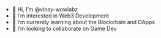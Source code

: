 - 👋 Hi, I’m @vinay-wowlabz
- 👀 I’m interested in Web3 Development
- 🌱 I’m currently learning about the Blockchain and DApps
- 💞️ I’m looking to collaborate on Game Dev

<!---
vinay-wowlabz/vinay-wowlabz is a ✨ special ✨ repository because its `README.md` (this file) appears on your GitHub profile.
You can click the Preview link to take a look at your changes.
--->

